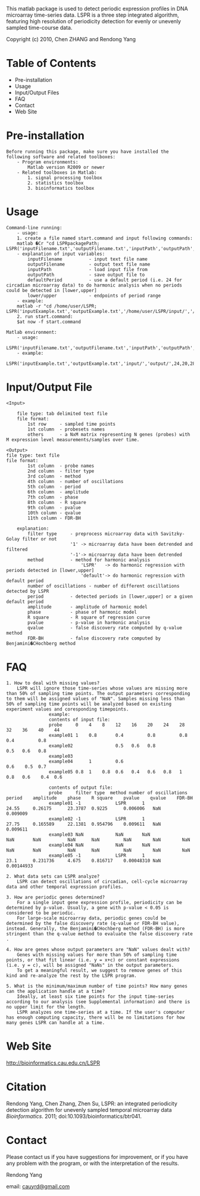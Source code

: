 This matlab package is used to detect periodic expression profiles in DNA microarray time-series data.
LSPR is a three step integrated algorithm, featuring high resolution of periodicity detection for evenly or unevenly sampled time-course data.
	
Copyright (c) 2010, Chen ZHANG and Rendong Yang

Table of Contents
=================
- Pre-installation
- Usage
- Input/Output Files
- FAQ
- Contact
- Web Site

Pre-installation
================

	Before running this package, make sure you have installed the following software and related toolboxes:
		- Program environments:
			Matlab version R2009 or newer
		- Related toolboxes in Matlab:
			1. signal processing toolbox
			2. statistics toolbox
			3. bioinformatics toolbox
Usage
=====

	Command-line running:
		- usage:
		1. create a file named start.command and input following commands:
		matlab �Cr "cd LSPRpackagePath; LSPR('inputFilename.txt','outputFilename.txt','inputPath','outputPath',defaultPeriod,lower,upper)"
		- explanation of input variables:
			inputFilename          - input text file name
			outputFilename         - output text file name
			inputPath              - load input file from
			outputPath             - save output file to
			defaultPeriod          - use a default period (i.e. 24 for circadian microarray data) to do harmonic analysis when no periods could be detected in [lower,upper]
			lower/upper            - endpoints of period range
		- example:
		matlab -r "cd /home/user/LSPR; LSPR('inputExample.txt','outputExample.txt','/home/user/LSPR/input/','/home/user/LSPR/output/',24,20,28)"
		2. run start.command:
		$at now -f start.command

	Matlab environment:
		- usage:
			LSPR('inputFilename.txt','outputFilename.txt','inputPath','outputPath',defaultPeriod,lower,upper)
		- example:
			LSPR('inputExample.txt','outputExample.txt','input/','output/',24,20,28)
Input/Output File
=================

	<Input>

		file type: tab delimited text file
		file format:
			1st row   	- sampled time points
			1st column	- probesets names
			others     	- a NxM matrix representing N genes (probes) with M expression level measurements/samples over time.

	<Output>
	file type: text file
	file format:
			1st column	- probe names
			2nd column	- filter type
			3rd column	- method
			4th column	- number of oscillations
			5th column	- period
			6th column	- amplitude
			7th column	- phase
			8th column	- R square
			9th column	- pvalue
			10th column	- qvalue
			11th column	- FDR-BH

		explanation:
			filter type     - preprocess microarray data with Savitzky-Golay filter or not
			                '1' -> microarray data have been detrended and filtered
			                '-1'-> microarray data have been detrended
			method	        - method for harmonic analysis
			                	'LSPR'	 -> do harmonic regression with periods detected in [lower,upper]
			                	'default'-> do harmonic regression with default period
			number of oscillations - number of different oscillations detected by LSPR
			period	        - detected periods in [lower,upper] or a given default period
			amplitude       - amplitude of harmonic model
			phase           - phase of harmonic model
			R square        - R square of regression curve
			pvalue          - p-value in harmonic analysis
			qvalue          - false discovery rate computed by q-value method
			FDR-BH          - false discovery rate computed by Benjamini�CHochberg method
FAQ
===

	1. How to deal with missing values?
		LSPR will ignore those time-series whose values are missing more than 50% of sampling time points. The output parameters corresponding to them will be assigned values of "NaN". Samples missing less than 50% of sampling time points will be analyzed based on existing experiment values and coresponding timepoints.
					example:
					contents of input file:
					probe     0    4    8    12    16    20    24    28    32    36    40    44
					example01 1    0.8       0.4         0.8         0.8         0.4         0.8
					example02                0.5   0.6   0.8                     0.5   0.6   0.8
					example03                                                                   
					example04      1         0.6                                 0.6    0.5  0.7
					example05 0.8  1    0.8  0.6   0.4   0.6   0.8   1     0.8   0.6    0.4  0.6

					contents of output file:
					probe     filter type  method number of oscillations period    amplitude    phase    R square    pvalue    qvalue    FDR-BH
					example01 -1             LSPR      1                 24.55     0.26175      23.3787  0.9225      0.006006   NaN        0.009009
					example02 -1             LSPR      1                 27.75     0.165589     22.1381  0.954796    0.009611   NaN        0.009611
					example03 NaN            NaN       NaN               NaN       NaN          NaN      NaN         NaN        NaN        NaN
					example04 NaN            NaN       NaN               NaN       NaN          NaN      NaN         NaN        NaN        NaN
					example05 -1             LSPR      1                 23.1      0.231736     4.675    0.816717    0.00048310 NaN        0.00144933
	
	2. What data sets can LSPR analyze?
		LSPR can detect oscillations of circadian, cell-cycle microarray data and other temporal expression profiles.
	
	3. How are periodic genes determined?
		For a single input gene expression profile, periodicity can be determined by p-value. Usually, a gene with p-value < 0.05 is considered to be periodic.
		For large-scale microarray data, periodic genes could be determined by the false discovery rate (q-value or FDR-BH value), instead. Generally, the Benjamini�CHochberg method (FDR-BH) is more stringent than the q-value method to evaluate the false discovery rate .
	
	4. How are genes whose output parameters are "NaN" values dealt with?
		Genes with missing values for more than 50% of sampling time points, or that fit linear (i.e. y = x+c) or constant expressions (i.e. y = c), will be assigned "NaNs" in the output parameters.
		To get a meaningful result, we suggest to remove genes of this kind and re-analyze the rest by the LSPR program.

	5. What is the minimum/maximum number of time points? How many genes can the application handle at a time?
		Ideally, at least six time points for the input time-series according to our analysis (see Supplemental information) and there is no upper limit for the length.
		LSPR analyzes one time-series at a time. If the user's computer has enough computing capacity, there will be no limitations for how many genes LSPR can handle at a time.



Web Site
========
http://bioinformatics.cau.edu.cn/LSPR

Citation
========
Rendong Yang, Chen Zhang, Zhen Su, LSPR: an integrated periodicity detection algorithm for unevenly sampled temporal microarray data *Bioinformatics*. 2011; doi:10.1093/bioinformatics/btr041. 

Contact
=======
Please contact us if you have suggestions for improvement, or if you have any problem with the program, or with the interpretation of the results.

Rendong Yang	

email: cauyrd@gmail.com
